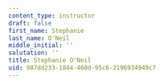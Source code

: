 ```yaml
---
content_type: instructor
draft: false
first_name: Stephanie
last_name: O'Neil
middle_initial: ''
salutation: ''
title: Stephanie O'Neil
uid: 987dd233-1844-460d-95c6-2196934949c7
---
```

